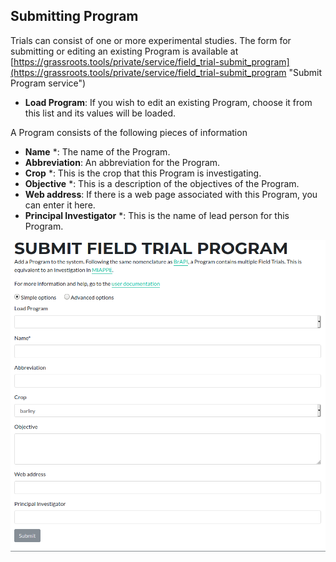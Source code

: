 ## Submitting Program

Trials can consist of one or more experimental studies.  The form for submitting or editing an existing Program is available at [https://grassroots.tools/private/service/field_trial-submit_program](https://grassroots.tools/private/service/field_trial-submit_program "Submit Program service")

 * **Load Program**: If you wish to edit an existing Program, choose it from this list and its values will be loaded.

A Program consists of the following pieces of information

 * **Name** *: The name of the Program.
 * **Abbreviation**: An abbreviation for the Program.
 * **Crop** *: This is the crop that this Program is investigating.
 * **Objective** *: This is a description of the objectives of the Program.
 * **Web address**: If there is a web page associated with this Program, you can enter it here.
 * **Principal Investigator** *: This is the name of lead person for this Program.

![The form for submitting a Program](images/submit_program.png "Submit Program")


